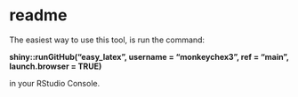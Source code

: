 readme
================

The easiest way to use this tool, is run the command:

**shiny::runGitHub(“easy_latex”, username = “monkeychex3”, ref = “main”,
launch.browser = TRUE)**

in your RStudio Console.
